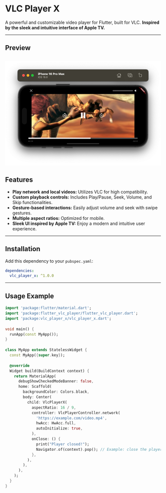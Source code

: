 # VLC Player X

A powerful and customizable video player for Flutter, built for VLC.
**Inspired by the sleek and intuitive interface of Apple TV.**

---

## Preview

![Screenshot](assets/controls.png)
---

## Features

- **Play network and local videos:** Utilizes VLC for high compatibility.
- **Custom playback controls:** Includes Play/Pause, Seek, Volume, and Skip functionalities.
- **Gesture-based interactions:** Easily adjust volume and seek with swipe gestures.
- **Multiple aspect ratios:** Optimized for mobile.
- **Sleek UI inspired by Apple TV:** Enjoy a modern and intuitive user experience.


---

## Installation

Add this dependency to your `pubspec.yaml`:

```yaml
dependencies:
  vlc_player_x: ^1.0.0
```

---

## Usage Example

```dart
import 'package:flutter/material.dart';
import 'package:flutter_vlc_player/flutter_vlc_player.dart';
import 'package:vlc_player_x/vlc_player_x.dart';

void main() {
  runApp(const MyApp());
}

class MyApp extends StatelessWidget {
  const MyApp({super.key});

  @override
  Widget build(BuildContext context) {
    return MaterialApp(
      debugShowCheckedModeBanner: false,
      home: Scaffold(
        backgroundColor: Colors.black,
        body: Center(
          child: VlcPlayerX(
            aspectRatio: 16 / 9,
            controller: VlcPlayerController.network(
              'https://example.com/video.mp4',
              hwAcc: HwAcc.full,
              autoInitialize: true,
            ),
            onClose: () {
              print("Player closed!");
              Navigator.of(context).pop(); // Example: close the player screen
            },
          ),
        ),
      ),
    );
  }
}
```